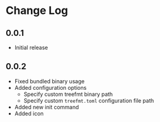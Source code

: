 # Change Log

## 0.0.1

- Initial release

## 0.0.2

- Fixed bundled binary usage
- Added configuration options
  - Specify custom treefmt binary path
  - Specify custom `treefmt.toml` configuration file path
- Added new init command
- Added icon
